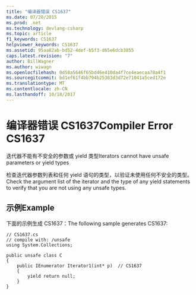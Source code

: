 ```yaml
---
title: "编译器错误 CS1637"
ms.date: 07/20/2015
ms.prod: .net
ms.technology: devlang-csharp
ms.topic: article
f1_keywords: CS1637
helpviewer_keywords: CS1637
ms.assetid: 95aa82ab-bd52-4def-b5f3-d65e6dcb3855
caps.latest.revision: "7"
author: BillWagner
ms.author: wiwagn
ms.openlocfilehash: 0d58a5646f65bd46e410da4f7ce4eaecaa78a4f1
ms.sourcegitcommit: bd1ef61f4bb794b25383d3d72e71041a5ced172e
ms.translationtype: MT
ms.contentlocale: zh-CN
ms.lasthandoff: 10/18/2017
---
```

# <a name="compiler-error-cs1637"></a><span data-ttu-id="d83b6-102">编译器错误 CS1637</span><span class="sxs-lookup"><span data-stu-id="d83b6-102">Compiler Error CS1637</span></span>
<span data-ttu-id="d83b6-103">迭代器不能有不安全的参数或 yield 类型</span><span class="sxs-lookup"><span data-stu-id="d83b6-103">Iterators cannot have unsafe parameters or yield types</span></span>  
  
 <span data-ttu-id="d83b6-104">检查迭代器参数列表和任何 yield 语句的类型，以验证未使用任何不安全的类型。</span><span class="sxs-lookup"><span data-stu-id="d83b6-104">Check the argument list of the iterator and the type of any yield statements to verify that you are not using any unsafe types.</span></span>  
  
## <a name="example"></a><span data-ttu-id="d83b6-105">示例</span><span class="sxs-lookup"><span data-stu-id="d83b6-105">Example</span></span>  
 <span data-ttu-id="d83b6-106">下面的示例生成 CS1637：</span><span class="sxs-lookup"><span data-stu-id="d83b6-106">The following sample generates CS1637:</span></span>  
  
```  
// CS1637.cs  
// compile with: /unsafe  
using System.Collections;  
  
public unsafe class C  
{  
    public IEnumerator Iterator1(int* p)  // CS1637  
    {  
        yield return null;  
    }  
}  
```
